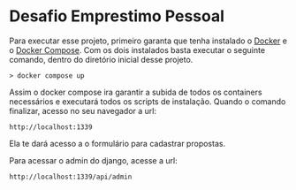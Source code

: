 # Desafio Emprestimo Pessoal

Para executar esse projeto, primeiro garanta que tenha instalado o [Docker](https://docs.docker.com/engine/install/) e o [Docker Compose](https://docs.docker.com/compose/install/). Com os dois instalados basta executar o seguinte comando, dentro do diretório inicial desse projeto.

```
> docker compose up
```

Assim o docker compose ira garantir a subida de todos os containers necessários e executará todos os scripts de instalação.
Quando o comando finalizar, acesso no seu navegador a url:

```
http://localhost:1339
```
Ela te dará acesso a o formulário para cadastrar propostas.

Para acessar o admin do django, acesse a url:
```
http://localhost:1339/api/admin
```
